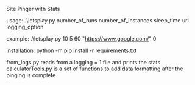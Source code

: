 Site Pinger with Stats

usage:
.\letsplay.py number_of_runs number_of_instances sleep_time url logging_option

example:
.\letsplay.py 10 5 60 "https://www.google.com/" 0

installation:
python -m pip install -r requirements.txt


from_logs.py reads from a logging = 1 file and prints the stats
calculatorTools.py is a set of functions to add data formatting after the pinging is complete